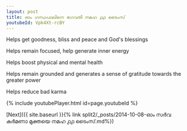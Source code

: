 ```yaml
---
layout: post
title: ഓം ഗന്ധപാലിനെ ഭഗവതി നമഹ ൧൧ ടൈംസ്
youtubeId: Vpk4Xt-rcBY
---
```

 
 
Helps get goodness, bliss and peace and God's blessings
 
Helps remain focused, help generate inner energy 
 
Helps boost physical and mental health 
 
Helps remain grounded and generates a sense of gratitude towards the greater power 
 
Helps reduce bad karma
 
 
 
 


{% include youtubePlayer.html id=page.youtubeId %}
 
[Next]({{ site.baseurl }}{% link  split2/_posts/2014-10-08-ഓം സർവ കർമണാ മുക്തയെ നമഹ ൧൧ ടൈംസ്.md%})
 
